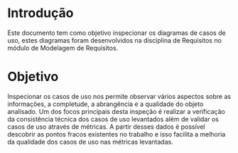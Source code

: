 # Introdução

Este documento tem como objetivo inspecionar os diagramas de casos de uso, estes diagramas foram desenvolvidos na disciplina de Requisitos no módulo de Modelagem de Requisitos.

# Objetivo

Inspecionar os casos de uso nos permite observar vários aspectos sobre as informações, a completude, a abrangência e a qualidade do objeto analisado. Um dos focos principais desta inspeção é realizar a verificação da consistência técnica dos casos de uso levantados além de validar os casos de uso através de métricas. A partir desses dados é possível descobrir as pontos fracos existentes no trabalho e isso facilita a melhoria da qualidade dos casos de uso nas métricas levantadas.
